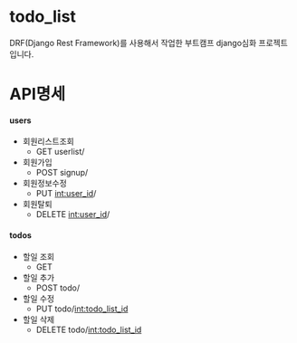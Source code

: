 # todo_list
DRF(Django Rest Framework)를 사용해서 작업한 부트캠프 django심화 프로젝트입니다.
# API명세
#### users
- 회원리스트조회
  - GET userlist/ 
- 회원가입
  - POST signup/
- 회원정보수정
  - PUT <int:user_id>/
- 회원탈퇴
  - DELETE <int:user_id>/

#### todos
- 할일 조회
  - GET 
- 할일 추가
  - POST todo/
- 할일 수정
  - PUT todo/<int:todo_list_id>
- 할일 삭제
  - DELETE todo/<int:todo_list_id>
